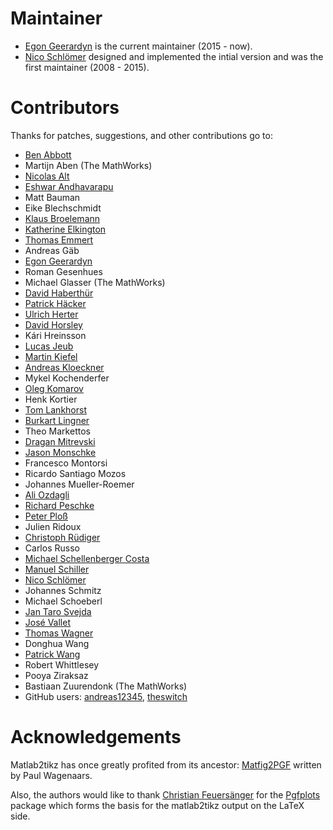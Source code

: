 # Maintainer
  * [Egon Geerardyn](https://github.com/egeerardyn) is the current maintainer (2015 - now).
  * [Nico Schlömer](https://github.com/nschloe) designed and implemented the intial version and was the first maintainer (2008 - 2015).

# Contributors
Thanks for patches, suggestions, and other contributions go to:

  * [Ben Abbott](https://github.com/bpabbott)
  * Martijn Aben (The MathWorks)
  * [Nicolas Alt](https://github.com/nalt)
  * [Eshwar Andhavarapu](https://github.com/gontadu)
  * Matt Bauman
  * Eike Blechschmidt
  * [Klaus Broelemann](https://github.com/Broele)
  * [Katherine Elkington](https://github.com/kelkington)
  * [Thomas Emmert](https://github.com/murmlgrmpf)
  * Andreas Gäb
  * [Egon Geerardyn](https://github.com/egeerardyn)
  * Roman Gesenhues
  * Michael Glasser (The MathWorks)
  * [David Haberthür](https://github.com/habi)
  * [Patrick Häcker](https://github.com/MagicMuscleMan)
  * [Ulrich Herter](https://github.com/ulijh)
  * [David Horsley](https://github.com/widdma)
  * Kári Hreinsson
  * [Lucas Jeub](https://github.com/LJeub)
  * [Martin Kiefel](https://github.com/mkiefel)
  * [Andreas Kloeckner](https://github.com/akloeckner)
  * Mykel Kochenderfer
  * [Oleg Komarov](https://github.com/okomarov)
  * Henk Kortier
  * [Tom Lankhorst](https://github.com/tomlankhorst)
  * [Burkart Lingner](https://github.com/burkart)
  * Theo Markettos
  * [Dragan Mitrevski](https://github.com/nidrosianDeath)
  * [Jason Monschke](https://github.com/jam4375)
  * Francesco Montorsi
  * Ricardo Santiago Mozos
  * Johannes Mueller-Roemer
  * [Ali Ozdagli](https://github.com/aliirmak)
  * [Richard Peschke](https://github.com/RPeschke)
  * [Peter Ploß](https://github.com/PeterPablo)
  * Julien Ridoux
  * [Christoph Rüdiger](https://github.com/mredd)
  * Carlos Russo
  * [Michael Schellenberger Costa](https://github.com/miscco)
  * [Manuel Schiller](https://github.com/dachziegel)
  * [Nico Schlömer](https://github.com/nschloe)
  * Johannes Schmitz
  * Michael Schoeberl
  * [Jan Taro Svejda](https://github.com/JTSvejda)
  * [José Vallet](https://github.com/josombio)
  * [Thomas Wagner](https://github.com/Aikhjarto)
  * Donghua Wang
  * [Patrick Wang](https://github.com/patrickkwang)
  * Robert Whittlesey
  * Pooya Ziraksaz
  * Bastiaan Zuurendonk (The MathWorks)
  * GitHub users: [andreas12345](https://github.com/andreas12345), [theswitch](https://github.com/theswitch)

# Acknowledgements
Matlab2tikz has once greatly profited from its ancestor: [Matfig2PGF](http://www.mathworks.com/matlabcentral/fileexchange/12962) written by Paul Wagenaars.

Also, the authors would like to thank [Christian Feuersänger](https://github.com/cfeuersaenger) for the [Pgfplots](http://pgfplots.sourceforge.net) package which forms the basis for the matlab2tikz output on the LaTeX side.
